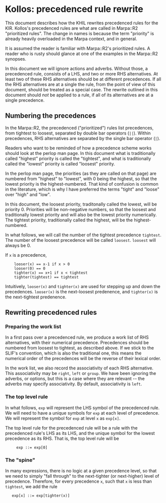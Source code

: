 # Kollos: precedenced rule rewrite

This document describes how the KHIL rewrites
precedenced rules for the KIR.
Kollos's precedenced rules are what are called
in Marpa::R2 "prioritized rules".
The change in names is because
the term "priority" is already heavily overloaded in
the Marpa context, and in general.

It is assumed the reader is familiar with Marpa::R2's
prioritized rules.
A reader who is rusty should glance at one of the
examples in the Marpa::R2 synopses.

In this document we will ignore actions and adverbs.
Without those,
a precedenced rule, consists of a LHS,
and two or more RHS alternatives.
At least two of these RHS alternatives should be
at different precedences.
If all the RHS alternatives are at a single
the rule, from the point of view of this document,
should be treated as a special case.
The rewrite outlined in this document should *not*
be applied to a rule, if all of its alternatives
are at a single precedence.

## Numbering the precedences

In the Marpa::R2, the precedenced ("prioritized")
rules list precedences, from tightest to loosest,
separated by double bar
operators (`||`).
Within precedences, RHS alternatives are separated
by the single bar operator (`|`).

Readers who want to be reminded of how a precedence
scheme works should look at the perlop man page.
In this document what is traditionally called "highest"
priority is called the "tightest",
and what is traditionally called the "lowest" priority
is called "loosest" priority.

In the perlop man page, the priorities (as they are
called on that page) are numbered from
"highest" to "lowest", with 0 being the highest,
so that the lowest priority is the highest-numbered.
That kind of confusion is common in the literature,
which is why I have preferred the terms "tight" and
"loose" over "high" and "low".

In this document,
the loosest priority,
traditonally called the lowest,
will be priority 0.
Priorities will be non-negative numbers,
so that the loosest and traditionally lowest priority
and will also
be the lowest priority numerically.
The tightest priority,
traditionally called the highest,
will be the highest-numbered.

In what follows, we will call the number
of the tightest precedence `tightest`.
The number of the loosest precedence will
be called `loosest`.
`loosest` will always be 0.

If `x` is a precedence,
```
    looser(x) == x-1 if x > 0
    looser(0) == 0
    tighter(x) == x+1 if x < tightest
    tighter(tightest) == tightest
```
Intuitively,
`looser(x)` and `tighter(x)` are
used for stepping up and down the
precedences.
`looser(x)` is the
next-loosest predenence,
and `tighter(x)` is the
next-tightest predenence.

## Rewriting precedenced rules

### Preparing the work list

In a first pass over a precedenced rule,
we produce a work list
of RHS alternatives, with their numerical precedence.
Precedences should be numbered from loosest
to tightest, as described above.
If we stick to the SLIF's convention,
which is also the traditional one,
this means the numerical
order of the precedences
will be the reverse of their lexical order.

In the work list,
we also record the associativity of each RHS
alternative.
This associativity may be `right`, `left` or `group`.
We have been ignoring the adverbs, or options,
but this is a case where they are relevant --
the adverbs may specify associativity.
By default, associativity is `left`.

### The top level rule

In what follows, `exp` will represent the LHS symbol
of the precedenced rule.
We will need to have a unique symbols for 
`exp` at each level of precedence.
We will represent the symbol for `exp`
at level `x` as `exp[x]`.

The top level rule for the precedenced rule
will be a rule with the precedenced rule's LHS
as its LHS,
and the unique symbol for the lowest precedence
as its RHS.
That is, the top level rule will be
```
     exp ::= exp[0]
```

### The "spine"

In many expressions, there is no logic at a given
precedence level, so that we need to simply "fall through"
to the next-tighter (or next-higher) level of precedence.
Therefore, for every precedence `x`, such
that `x` is less than `tightest`, we
add the rule
```
   exp[x] ::= exp[tighter(x)]
```

<!---
vim: expandtab shiftwidth=4
-->
